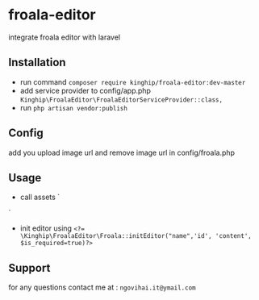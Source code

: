 # froala-editor
integrate froala editor with laravel 

## Installation
- run command `composer require kinghip/froala-editor:dev-master`
- add service provider to config/app.php `Kinghip\FroalaEditor\FroalaEditorServiceProvider::class,`
- run `php artisan vendor:publish`

## Config
add you upload image url  and remove image url in config/froala.php

## Usage 
- call assets `<?= \Kinghip\FroalaEditor\Froala::initCss()?>

<?= \Kinghip\FroalaEditor\Froala::initJs()?>`

- init editor using `<?= \Kinghip\FroalaEditor\Froala::initEditor("name",'id', 'content', $is_required=true)?>`


## Support
 for any questions contact me at : `ngovihai.it@ymail.com`
